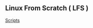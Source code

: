 Linux From Scratch ( LFS )
--------------------------

[Scripts](/https://github.com/JShadowMan/scripts)
